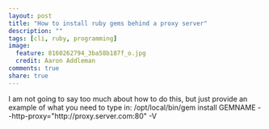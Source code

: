 ```yaml
---
layout: post
title: "How to install ruby gems behind a proxy server"
description: ""
tags: [cli, ruby, programming]
image:
  feature: 8160262794_3ba58b187f_o.jpg
  credit: Aaron Addleman
comments: true
share: true
---
```



<p>I am not going to say too much about how to do this, but just provide an example of what you need to type in:
/opt/local/bin/gem install GEMNAME --http-proxy="http://proxy.server.com:80" -V</p>
